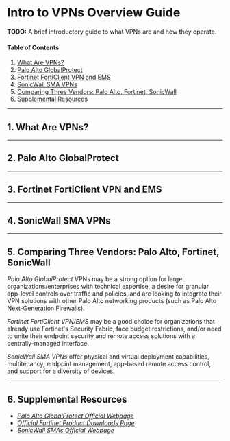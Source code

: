 # Intro to VPNs Overview Guide

**TODO:** A brief introductory guide to what VPNs are and how they operate.

#### Table of Contents

1. [What Are VPNs?](#definition)
2. [Palo Alto GlobalProtect](#palo)
3. [Fortinet FortiClient VPN and EMS](#fortinet)
4. [SonicWall SMA VPNs](#sonicwall)
5. [Comparing Three Vendors: Palo Alto, Fortinet, SonicWall](#comparison)
6. [Supplemental Resources](#supplemental)

<hr />

## <a name="definition">1. What Are VPNs?</a>

<hr />

## <a name="palo">2. Palo Alto GlobalProtect</a>

<hr />

## <a name="fortinet">3. Fortinet FortiClient VPN and EMS</a>

<hr />

## <a name="sonicwall">4. SonicWall SMA VPNs</a>

<hr />

## <a name="comparison">5. Comparing Three Vendors: Palo Alto, Fortinet, SonicWall</a>

*Palo Alto GlobalProtect* VPNs may be a strong option for large organizations/enterprises with technical expertise, a desire for granular app-level controls over traffic and policies, and are looking to integrate their VPN solutions with other Palo Alto networking products (such as Palo Alto Next-Generation Firewalls).

*Fortinet FortiClient VPN/EMS* may be a good choice for organizations that already use Fortinet's Security Fabric, face budget restrictions, and/or need to unite their endpoint security and remote access solutions with a centrally-managed interface.

*SonicWall SMA VPNs* offer physical and virtual deployment capabilities, multitenancy, endpoint management, app-based remote access control, and support for a diversity of devices.

<hr />

## <a name="supplemental">6. Supplemental Resources</a>

* *[Palo Alto GlobalProtect Official Webpage](https://www.paloaltonetworks.com/sase/globalprotect)*
* *[Official Fortinet Product Downloads Page](https://www.fortinet.com/support/product-downloads)*
* *[SonicWall SMAs Official Webpage](https://www.sonicwall.com/products/remote-access)*
